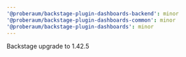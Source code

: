 ```yaml
---
'@proberaum/backstage-plugin-dashboards-backend': minor
'@proberaum/backstage-plugin-dashboards-common': minor
'@proberaum/backstage-plugin-dashboards': minor
---
```


Backstage upgrade to 1.42.5
